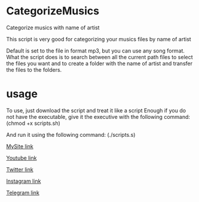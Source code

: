 # CategorizeMusics
Categorize musics with name of artist

This script is very good for categorizing your musics files by name of artist

Default is set to the file in format mp3, but you can use any song format.
What the script does is to search between all the current path files to select the files you want and to create a folder with the name of artist and transfer the files to the folders.

# usage
To use, just download the script and treat it like a script Enough if you do not have the executable, give it the executive with the following command:
(chmod +x scripts.sh) 

And run it using the following command:
(./scripts.s)


[MySite link](http://kiahamedi.ir/)

[Youtube link](https://www.youtube.com/channel/UCT-rXauwXiJ1yGrZNXzLrWQ)

[Twitter link](https://twitter.com/kia_arta97)

[Instagram link](https://www.instagram.com/kia.hamediii/)

[Telegram link](https://telegram.me/happy722)
